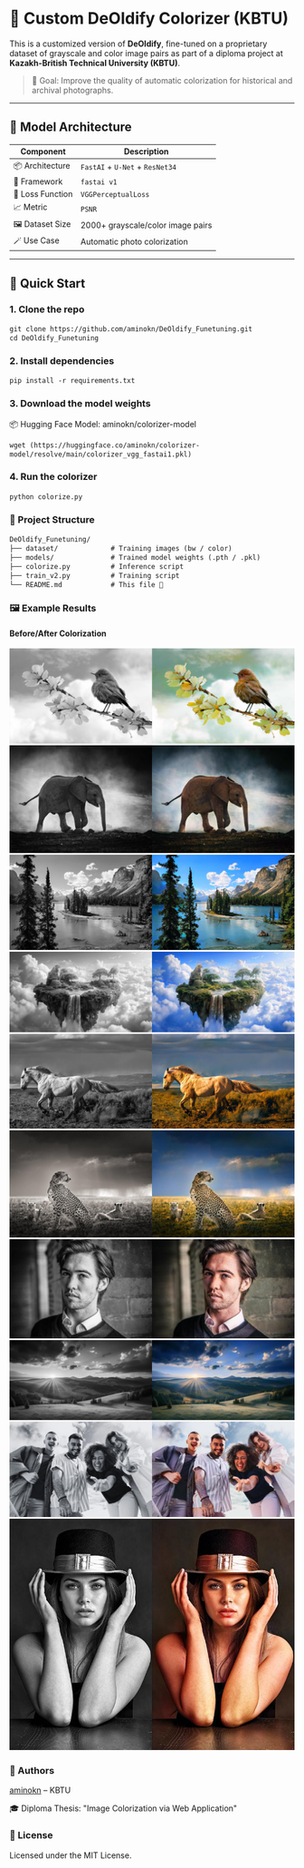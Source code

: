 # 🎨 Custom DeOldify Colorizer (KBTU)

This is a customized version of **DeOldify**, fine-tuned on a proprietary dataset of grayscale and color image pairs as part of a diploma project at **Kazakh-British Technical University (KBTU)**.

> 🎯 Goal: Improve the quality of automatic colorization for historical and archival photographs.
---

## 🧠 Model Architecture

| Component         | Description                        |
|------------------ |------------------------------------|
| 📦 Architecture   | `FastAI` + `U-Net` + `ResNet34`    |
| 🧠 Framework      | `fastai v1`                        |
| 🎯 Loss Function  | `VGGPerceptualLoss`                |
| 📈 Metric         | `PSNR`                             |
| 🖼 Dataset Size   | 2000+ grayscale/color image pairs  |
| 🪄 Use Case       | Automatic photo colorization       |

---

## 🚀 Quick Start
### 1. Clone the repo

```
git clone https://github.com/aminokn/DeOldify_Funetuning.git
cd DeOldify_Funetuning
```

### 2. Install dependencies
```
pip install -r requirements.txt
```

### 3. Download the model weights
📦 Hugging Face Model: aminokn/colorizer-model

```
wget (https://huggingface.co/aminokn/colorizer-model/resolve/main/colorizer_vgg_fastai1.pkl)
```
### 4. Run the colorizer
```
python colorize.py
```

### 📁 Project Structure
```
DeOldify_Funetuning/
├── dataset/             # Training images (bw / color)
├── models/              # Trained model weights (.pth / .pkl)
├── colorize.py          # Inference script
├── train_v2.py          # Training script
└── README.md            # This file 🌟
```
### 🖼️ Example Results
#### Before/After Colorization
![comparison_images/bird-8788491_1280_comparison.jpg](https://github.com/aminokn/DeOldify_Funetuning/blob/master/comparison_images/bird-8788491_1280_comparison.jpg)
![comparison_images/elephant_comparison.jpg](https://github.com/aminokn/DeOldify_Funetuning/blob/master/comparison_images/elephant_comparison.jpg)
![comparison_images/nature-3_comparison.jpg](https://github.com/aminokn/DeOldify_Funetuning/blob/master/comparison_images/nature-3_comparison.jpg)
![comparison_images/heaven_comparison.jpg](https://github.com/aminokn/DeOldify_Funetuning/blob/master/comparison_images/heaven_comparison.jpg)
![comparison_images/horse%20comparison.jpeg](https://github.com/aminokn/DeOldify_Funetuning/blob/master/comparison_images/horse%20comparison.jpeg)
![comparison_images/jaguar.jpeg](https://github.com/aminokn/DeOldify_Funetuning/blob/master/comparison_images/jaguar.jpeg)
![comparison_images/man_comparison.jpg](https://github.com/aminokn/DeOldify_Funetuning/blob/master/comparison_images/man_comparison.jpg)
![comparison_images/nature.jpeg](https://github.com/aminokn/DeOldify_Funetuning/blob/master/comparison_images/nature.jpeg)
![comparison_images/tools-feature_black-and-white-filter_promo-showcase_01-AFTER4x_comparison.jpg](https://github.com/aminokn/DeOldify_Funetuning/blob/master/comparison_images/tools-feature_black-and-white-filter_promo-showcase_01-AFTER4x_comparison.jpg)
![comparison_images/woman%20with%20hat_comparison.jpg](https://github.com/aminokn/DeOldify_Funetuning/blob/master/comparison_images/woman%20with%20hat_comparison.jpg)

### 🤝 Authors
[aminokn](https://github.com/aminokn) – KBTU

🎓 Diploma Thesis: "Image Colorization via Web Application"

### 📄 License
Licensed under the MIT License.
